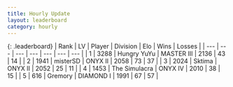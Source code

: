 ```yaml
---
title: Hourly Update
layout: leaderboard
category: hourly
---
```


{: .leaderboard}
| Rank | LV | Player | Division | Elo | Wins | Losses |
| --- | --- | --- | --- | --- | --- | --- |
| <span data-change="0">1</span> | 3288 | <span title="ID: 164871">Hungry YuYu</span> | MASTER III | <span data-change="45">2136</span> | <span data-change="5">43</span> | <span data-change="0">14</span> |
| <span data-change="0">2</span> | 1941 | <span title="ID: 453695">misterSD</span> | ONYX II | <span data-change="0">2058</span> | <span data-change="0">73</span> | <span data-change="0">37</span> |
| <span data-change="0">3</span> | 2024 | <span title="ID: 353063">Sktima</span> | ONYX II | <span data-change="0">2052</span> | <span data-change="0">25</span> | <span data-change="0">11</span> |
| <span data-change="0">4</span> | 1453 | <span title="ID: 366840">The Simulacra</span> | ONYX IV | <span data-change="0">2010</span> | <span data-change="0">38</span> | <span data-change="0">15</span> |
| <span data-change="4">5</span> | 616 | <span title="ID: 720567">Gremory</span> | DIAMOND I | <span data-change="34">1991</span> | <span data-change="6">67</span> | <span data-change="3">57</span> |
